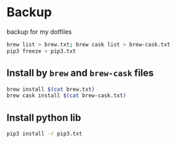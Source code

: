 # Backup

backup for my dotfiles

``` sh
brew list > brew.txt; brew cask list > brew-cask.txt
pip3 freeze > pip3.txt
```

## Install by `brew` and `brew-cask` files

```sh
brew install $(cat brew.txt)
brew cask install $(cat brew-cask.txt)
```

## Install python lib

```sh
pip3 install -r pip3.txt
```
